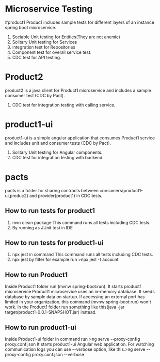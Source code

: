 # Microservice Testing

#product1
Produc1 includes sample tests for different layers of an instance spring boot microservice.
1. Sociable Unit testing for Entities(They are not anemic)
2. Solitary Unit testing for Services
3. Integration test for Repositories
4. Component test for overall service test.
5. CDC test for API testing.
# Product2
product2 is a java client for Product1 microservice and includes a sample consumer test (CDC by Pact).
1. CDC test for integration testing with calling service.
# product1-ui
product1-ui is a simple angular application that consumes Product1 service and includes unit and consumer tests (CDC by Pact).
1. Solitary Unit testing for Angular components.
2. CDC test for integration testing with backend. 

# pacts
pacts is a folder for sharing contracts between consumers(product1-ui,produc2) and provider(product1) in CDC tests.

## How to run tests for product1
1. mvn clean package 
This command runs all tests including CDC tests.
2. By running as JUnit test in IDE


## How to run tests for product1-ui
1. npx jest in command 
This command runs all tests including CDC tests.
2. npx jest by filter
for example run >npx jest -t account


## How to run Product1
Inside Product1 folder run (mvnw spring-boot:run). It starts product1 microservice
Product1 microservice uses an in-memory database. It seeds database by sample data on startup.
If accessing an external port has limited in your organization, this command (mvnw spring-boot:run) won't work. In the Product1 folder run something like this(java -jar target/product1-0.0.1-SNAPSHOT.jar) instead.

## How to run product1-ui

Inside Product1-ui folder in command
run >ng serve --proxy-config proxy.conf.json
It starts product1-ui Angular web application.
For watching communication logs you can use --verbose option,
like this.>ng serve --proxy-config proxy.conf.json --verbose


